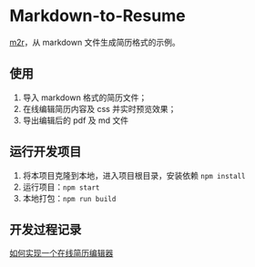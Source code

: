 # Markdown-to-Resume

[m2r](https://m2r.netlify.app)，从 markdown 文件生成简历格式的示例。

## 使用

1. 导入 markdown 格式的简历文件；
2. 在线编辑简历内容及 css 并实时预览效果；
3. 导出编辑后的 pdf 及 md 文件

## 运行开发项目

1. 将本项目克隆到本地，进入项目根目录，安装依赖 `npm install`
2. 运行项目：`npm start`
3. 本地打包：`npm run build`

## 开发过程记录

[如何实现一个在线简历编辑器](https://simon-fisher.netlify.app/post/%E5%A6%82%E4%BD%95%E5%AE%9E%E7%8E%B0%E4%B8%80%E4%B8%AA%E5%9C%A8%E7%BA%BF%E7%AE%80%E5%8E%86%E7%BC%96%E8%BE%91%E5%99%A8)